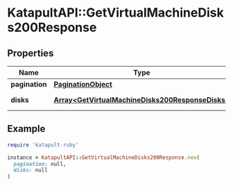 # KatapultAPI::GetVirtualMachineDisks200Response

## Properties

| Name | Type | Description | Notes |
| ---- | ---- | ----------- | ----- |
| **pagination** | [**PaginationObject**](PaginationObject.md) |  |  |
| **disks** | [**Array&lt;GetVirtualMachineDisks200ResponseDisks&gt;**](GetVirtualMachineDisks200ResponseDisks.md) | The list of disks |  |

## Example

```ruby
require 'katapult-ruby'

instance = KatapultAPI::GetVirtualMachineDisks200Response.new(
  pagination: null,
  disks: null
)
```


